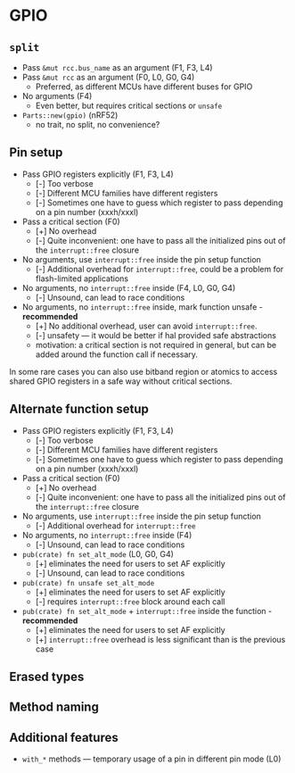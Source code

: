# GPIO

## `split`

* Pass `&mut rcc.bus_name` as an argument (F1, F3, L4)
* Pass `&mut rcc`  as an argument (F0, L0, G0, G4)
  * Preferred, as different MCUs have different buses for GPIO
* No arguments (F4)
  * Even better, but requires critical sections or `unsafe`
* `Parts::new(gpio)` (nRF52)
  * no trait, no split, no convenience?

## Pin setup

* Pass GPIO registers explicitly (F1, F3, L4)
  * [-] Too verbose
  * [-] Different MCU families have different registers
  * [-] Sometimes one have to guess which register to pass depending on a pin number (xxxh/xxxl)
* Pass a critical section (F0)
  * [+] No overhead
  * [-] Quite inconvenient: one have to pass all the initialized pins out of the `interrupt::free` closure
* No arguments, use `interrupt::free` inside the pin setup function
  * [-] Additional overhead for `interrupt::free`, could be a problem for flash-limited applications
* No arguments, no `interrupt::free` inside (F4, L0, G0, G4)
  * [-] Unsound, can lead to race conditions
* No arguments, no `interrupt::free` inside, mark function unsafe - **recommended**
  * [+] No additional overhead, user can avoid `interrupt::free`.
  * [-] unsafety — it would be better if hal provided safe abstractions
  * motivation: a critical section is not required in general,
  but can be added around the function call if necessary.

In some rare cases you can also use bitband region or atomics to access shared GPIO registers
in a safe way without critical sections.

## Alternate function setup

* Pass GPIO registers explicitly (F1, F3, L4)
  * [-] Too verbose
  * [-] Different MCU families have different registers
  * [-] Sometimes one have to guess which register to pass depending on a pin number (xxxh/xxxl)
* Pass a critical section (F0)
  * [+] No overhead
  * [-] Quite inconvenient: one have to pass all the initialized pins out of the `interrupt::free` closure
* No arguments, use `interrupt::free` inside the pin setup function
  * [-] Additional overhead for `interrupt::free`
* No arguments, no `interrupt::free` inside (F4)
  * [-] Unsound, can lead to race conditions
* `pub(crate) fn set_alt_mode` (L0, G0, G4)
  * [+] eliminates the need for users to set AF explicitly
  * [-] Unsound, can lead to race conditions
* `pub(crate) fn unsafe set_alt_mode`
  * [+] eliminates the need for users to set AF explicitly
  * [-] requires `interrupt::free` block around each call
* `pub(crate) fn set_alt_mode` + `interrupt::free` inside the function - **recommended**
  * [+] eliminates the need for users to set AF explicitly
  * [+] `interrupt::free` overhead is less significant than is the previous case

## Erased types

## Method naming

## Additional features

* `with_*` methods — temporary usage of a pin in different pin mode (L0)
